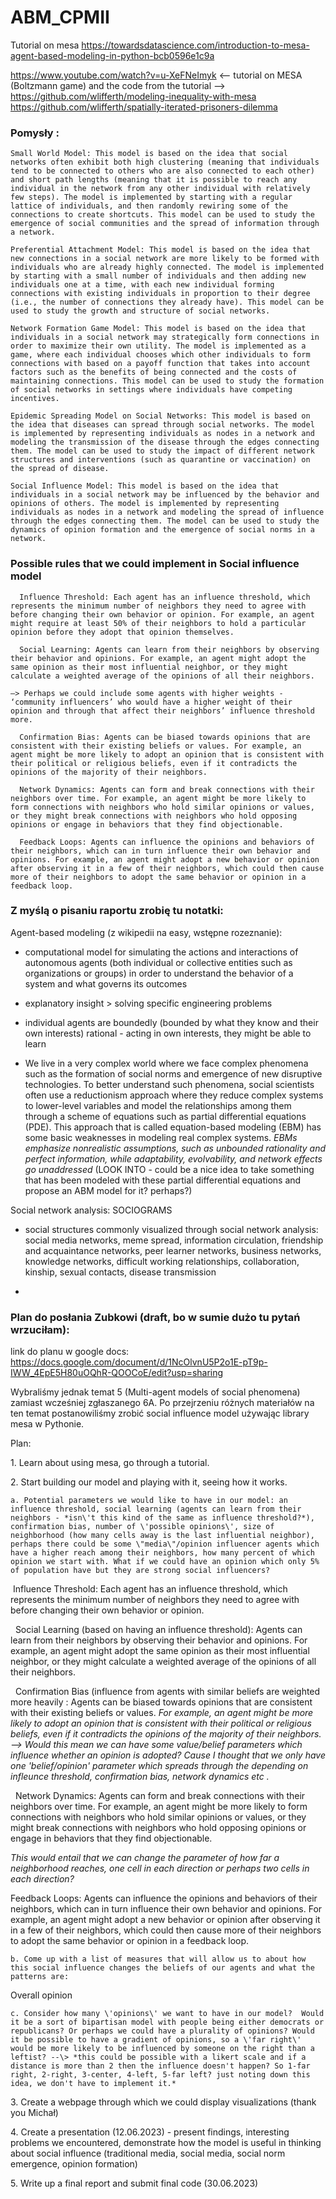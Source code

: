 # ABM_CPMII

Tutorial on mesa <https://towardsdatascience.com/introduction-to-mesa-agent-based-modeling-in-python-bcb0596e1c9a>

<https://www.youtube.com/watch?v=u-XeFNeImyk> \<-- tutorial on MESA (Boltzmann game) and the code from the tutorial --\> <https://github.com/wlifferth/modeling-inequality-with-mesa> <https://github.com/wlifferth/spatially-iterated-prisoners-dilemma>

### Pomysły :

    Small World Model: This model is based on the idea that social networks often exhibit both high clustering (meaning that individuals tend to be connected to others who are also connected to each other) and short path lengths (meaning that it is possible to reach any individual in the network from any other individual with relatively few steps). The model is implemented by starting with a regular lattice of individuals, and then randomly rewiring some of the connections to create shortcuts. This model can be used to study the emergence of social communities and the spread of information through a network.

    Preferential Attachment Model: This model is based on the idea that new connections in a social network are more likely to be formed with individuals who are already highly connected. The model is implemented by starting with a small number of individuals and then adding new individuals one at a time, with each new individual forming connections with existing individuals in proportion to their degree (i.e., the number of connections they already have). This model can be used to study the growth and structure of social networks.

    Network Formation Game Model: This model is based on the idea that individuals in a social network may strategically form connections in order to maximize their own utility. The model is implemented as a game, where each individual chooses which other individuals to form connections with based on a payoff function that takes into account factors such as the benefits of being connected and the costs of maintaining connections. This model can be used to study the formation of social networks in settings where individuals have competing incentives.

    Epidemic Spreading Model on Social Networks: This model is based on the idea that diseases can spread through social networks. The model is implemented by representing individuals as nodes in a network and modeling the transmission of the disease through the edges connecting them. The model can be used to study the impact of different network structures and interventions (such as quarantine or vaccination) on the spread of disease.

    Social Influence Model: This model is based on the idea that individuals in a social network may be influenced by the behavior and opinions of others. The model is implemented by representing individuals as nodes in a network and modeling the spread of influence through the edges connecting them. The model can be used to study the dynamics of opinion formation and the emergence of social norms in a network.

### Possible rules that we could implement in Social influence model

      Influence Threshold: Each agent has an influence threshold, which represents the minimum number of neighbors they need to agree with before changing their own behavior or opinion. For example, an agent might require at least 50% of their neighbors to hold a particular opinion before they adopt that opinion themselves.

      Social Learning: Agents can learn from their neighbors by observing their behavior and opinions. For example, an agent might adopt the same opinion as their most influential neighbor, or they might calculate a weighted average of the opinions of all their neighbors.

    —> Perhaps we could include some agents with higher weights - ‘community influencers’ who would have a higher weight of their opinion and through that affect their neighbors’ influence threshold more.

      Confirmation Bias: Agents can be biased towards opinions that are consistent with their existing beliefs or values. For example, an agent might be more likely to adopt an opinion that is consistent with their political or religious beliefs, even if it contradicts the opinions of the majority of their neighbors.

      Network Dynamics: Agents can form and break connections with their neighbors over time. For example, an agent might be more likely to form connections with neighbors who hold similar opinions or values, or they might break connections with neighbors who hold opposing opinions or engage in behaviors that they find objectionable.

      Feedback Loops: Agents can influence the opinions and behaviors of their neighbors, which can in turn influence their own behavior and opinions. For example, an agent might adopt a new behavior or opinion after observing it in a few of their neighbors, which could then cause more of their neighbors to adopt the same behavior or opinion in a feedback loop.

### Z myślą o pisaniu raportu zrobię tu notatki:

Agent-based modeling (z wikipedii na easy, wstępne rozeznanie):

-   computational model for simulating the actions and interactions of autonomous agents (both individual or collective entities such as organizations or groups) in order to understand the behavior of a system and what governs its outcomes

-   explanatory insight \> solving specific engineering problems

-   individual agents are boundedly (bounded by what they know and their own interests) rational - acting in own interests, they might be able to learn

-   We live in a very complex world where we face complex phenomena such as the formation of social norms and emergence of new disruptive technologies. To better understand such phenomena, social scientists often use a reductionism approach where they reduce complex systems to lower-level variables and model the relationships among them through a scheme of equations such as partial differential equations (PDE). This approach that is called equation-based modeling (EBM) has some basic weaknesses in modeling real complex systems. *EBMs emphasize nonrealistic assumptions, such as unbounded rationality and perfect information, while adaptability, evolvability, and network effects go unaddressed* (LOOK INTO - could be a nice idea to take something that has been modeled with these partial differential equations and propose an ABM model for it? perhaps?)

Social network analysis: SOCIOGRAMS

-   social structures commonly visualized through social network analysis: social media networks, meme spread, information circulation, friendship and acquaintance networks, peer learner networks, business networks, knowledge networks, difficult working relationships, collaboration, kinship, sexual contacts, disease transmission

-   

### Plan do posłania Zubkowi (draft, bo w sumie dużo tu pytań wrzuciłam):

link do planu w google docs: <https://docs.google.com/document/d/1NcOlvnU5P2o1E-pT9p-IWW_4EpE5H80uOQhR-QOOCoE/edit?usp=sharing>

Wybraliśmy jednak temat 5 (Multi-agent models of social phenomena) zamiast wcześniej zgłaszanego 6A. Po przejrzeniu różnych materiałów na ten temat postanowiliśmy zrobić social influence model używając library mesa w Pythonie. 

Plan:

1\. Learn about using mesa, go through a tutorial. 

2\. Start building our model and playing with it, seeing how it works.

	a. Potential parameters we would like to have in our model: an influence threshold, social learning (agents can learn from their neighbors - *isn\'t this kind of the same as influence threshold?*), confirmation bias, number of \'possible opinions\', size of neighborhood (how many cells away is the last influential neighbor), perhaps there could be some \"media\"/opinion influencer agents which have a higher reach among their neighbors, how many percent of which opinion we start with. What if we could have an opinion which only 5% of population have but they are strong social influencers?

 Influence Threshold: Each agent has an influence threshold, which represents the minimum number of neighbors they need to agree with before changing their own behavior or opinion.

  Social Learning (based on having an influence threshold): Agents can learn from their neighbors by observing their behavior and opinions. For example, an agent might adopt the same opinion as their most influential neighbor, or they might calculate a weighted average of the opinions of all their neighbors. 

  Confirmation Bias (influence from agents with similar beliefs are weighted more heavily : Agents can be biased towards opinions that are consistent with their existing beliefs or values. *For example, an agent might be more likely to adopt an opinion that is consistent with their political or religious beliefs, even if it contradicts the opinions of the majority of their neighbors. --\> Would this mean we can have some value/belief parameters which influence whether an opinion is adopted? Cause I thought that we only have one 'belief/opinion' parameter which spreads through the depending on infleunce threshold, confirmation bias, network dynamics etc .*

  Network Dynamics: Agents can form and break connections with their neighbors over time. For example, an agent might be more likely to form connections with neighbors who hold similar opinions or values, or they might break connections with neighbors who hold opposing opinions or engage in behaviors that they find objectionable.

*This would entail that we can change the parameter of how far a neighborhood reaches, one cell in each direction or perhaps two cells in each direction?*

Feedback Loops: Agents can influence the opinions and behaviors of their neighbors, which can in turn influence their own behavior and opinions. For example, an agent might adopt a new behavior or opinion after observing it in a few of their neighbors, which could then cause more of their neighbors to adopt the same behavior or opinion in a feedback loop.

	b. Come up with a list of measures that will allow us to about how this social influence changes the beliefs of our agents and what the patterns are:

Overall opinion 

	c. Consider how many \'opinions\' we want to have in our model?  Would it be a sort of bipartisan model with people being either democrats or republicans? Or perhaps we could have a plurality of opinions? Would it be possible to have a gradient of opinions, so a \'far right\' would be more likely to be influenced by someone on the right than a leftist? --\> *this could be possible with a likert scale and if a distance is more than 2 then the influence doesn't happen? So 1-far right, 2-right, 3-center, 4-left, 5-far left? just noting down this idea, we don't have to implement it.*

3\. Create a webpage through which we could display visualizations (thank you Michał) 

4\. Create a presentation (12.06.2023) - present findings, interesting problems we encountered, demonstrate how the model is useful in thinking about social influence (traditional media, social media, social norm emergence, opinion formation)

5\. Write up a final report and submit final code (30.06.2023) 
